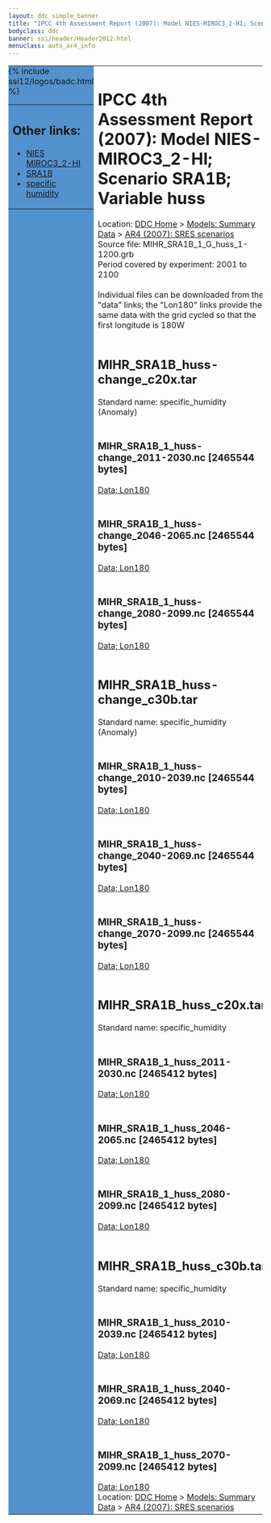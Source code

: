 ```yaml
---
layout: ddc_simple_banner
title: "IPCC 4th Assessment Report (2007): Model NIES-MIROC3_2-HI; Scenario SRA1B; Variable huss"
bodyclass: ddc
banner: ssi/header/Header2012.html
menuclass: auto_ar4_info
---
```



<table width="100%" border="0" cellspacing="0" cellpadding="0" style="border-collapse: collapse;">
<tr style="margin:0;padding:0;border:0;">
<td style="margin:0;padding:0;border:0;height:1pt;width:150pt;background:#5492CD;" valign="top" >

<div id="lh-col2" class="auto_ar4_info">
<table class="menumain" bgcolor="#5492CD" cellspacing="0" width="100%" border="0">
<tr><td>
<h2> Other links:</h2>
<ul>
<li><a href="/auto/ar4/model-NIES-MIROC3_2-HI.html">NIES<br/>MIROC3_2-HI</a></li>
<li><a href="/auto/ar4/scenario-SRA1B.html">SRA1B</a></li>
<li><a href="/auto/ar4/var-specific_humidity.html">specific humidity</a></li>
</ul>
</td></tr>
{% include ssi12/logos/badc.html %}
</table>
</div>
</td>
<td><h1>IPCC 4th Assessment Report (2007): Model NIES-MIROC3_2-HI; Scenario SRA1B; Variable huss</h1>

<!-- Breadcrumb1 -->
<div id="breadcrumb1" align="left">
Location: <a href="/index.html">DDC Home</a> > <a href="/sim/gcm_clim/">Models: Summary Data</a>
> <a href="/sim/gcm_clim/SRES_AR4/index.html">AR4 (2007): SRES scenarios</a>
</div>
<!-- End of Breadcrumb1 -->Source file: MIHR_SRA1B_1_G_huss_1-1200.grb
<br/>
Period covered by experiment: 2001 to 2100<br/>
<br/>Individual files can be downloaded from the "data" links; the "Lon180" links provide the same data
         with the grid cycled so that the first longitude is 180W<br/>
<br/><h2>MIHR_SRA1B_huss-change_c20x.tar</h2>
Standard name: specific_humidity (Anomaly)<br>
<br/><h3>MIHR_SRA1B_1_huss-change_2011-2030.nc [2465544 bytes]</h3>
<a href="http://apps.ipcc-data.org/cgi-bin/downl/ar4_nc/huss/MIHR_SRA1B_1_huss-change_2011-2030.nc">Data; </a><a href="http://apps.ipcc-data.org/cgi-bin/downl/ar4_nc/huss/MIHR_SRA1B_1_huss-change_2011-2030.cyto180.nc"> Lon180</a><br/>
<br/><h3>MIHR_SRA1B_1_huss-change_2046-2065.nc [2465544 bytes]</h3>
<a href="http://apps.ipcc-data.org/cgi-bin/downl/ar4_nc/huss/MIHR_SRA1B_1_huss-change_2046-2065.nc">Data; </a><a href="http://apps.ipcc-data.org/cgi-bin/downl/ar4_nc/huss/MIHR_SRA1B_1_huss-change_2046-2065.cyto180.nc"> Lon180</a><br/>
<br/><h3>MIHR_SRA1B_1_huss-change_2080-2099.nc [2465544 bytes]</h3>
<a href="http://apps.ipcc-data.org/cgi-bin/downl/ar4_nc/huss/MIHR_SRA1B_1_huss-change_2080-2099.nc">Data; </a><a href="http://apps.ipcc-data.org/cgi-bin/downl/ar4_nc/huss/MIHR_SRA1B_1_huss-change_2080-2099.cyto180.nc"> Lon180</a><br/>
<br/><h2>MIHR_SRA1B_huss-change_c30b.tar</h2>
Standard name: specific_humidity (Anomaly)<br>
<br/><h3>MIHR_SRA1B_1_huss-change_2010-2039.nc [2465544 bytes]</h3>
<a href="http://apps.ipcc-data.org/cgi-bin/downl/ar4_nc/huss/MIHR_SRA1B_1_huss-change_2010-2039.nc">Data; </a><a href="http://apps.ipcc-data.org/cgi-bin/downl/ar4_nc/huss/MIHR_SRA1B_1_huss-change_2010-2039.cyto180.nc"> Lon180</a><br/>
<br/><h3>MIHR_SRA1B_1_huss-change_2040-2069.nc [2465544 bytes]</h3>
<a href="http://apps.ipcc-data.org/cgi-bin/downl/ar4_nc/huss/MIHR_SRA1B_1_huss-change_2040-2069.nc">Data; </a><a href="http://apps.ipcc-data.org/cgi-bin/downl/ar4_nc/huss/MIHR_SRA1B_1_huss-change_2040-2069.cyto180.nc"> Lon180</a><br/>
<br/><h3>MIHR_SRA1B_1_huss-change_2070-2099.nc [2465544 bytes]</h3>
<a href="http://apps.ipcc-data.org/cgi-bin/downl/ar4_nc/huss/MIHR_SRA1B_1_huss-change_2070-2099.nc">Data; </a><a href="http://apps.ipcc-data.org/cgi-bin/downl/ar4_nc/huss/MIHR_SRA1B_1_huss-change_2070-2099.cyto180.nc"> Lon180</a><br/>
<br/><h2>MIHR_SRA1B_huss_c20x.tar</h2>
Standard name: specific_humidity<br>
<br/><h3>MIHR_SRA1B_1_huss_2011-2030.nc [2465412 bytes]</h3>
<a href="http://apps.ipcc-data.org/cgi-bin/downl/ar4_nc/huss/MIHR_SRA1B_1_huss_2011-2030.nc">Data; </a><a href="http://apps.ipcc-data.org/cgi-bin/downl/ar4_nc/huss/MIHR_SRA1B_1_huss_2011-2030.cyto180.nc"> Lon180</a><br/>
<br/><h3>MIHR_SRA1B_1_huss_2046-2065.nc [2465412 bytes]</h3>
<a href="http://apps.ipcc-data.org/cgi-bin/downl/ar4_nc/huss/MIHR_SRA1B_1_huss_2046-2065.nc">Data; </a><a href="http://apps.ipcc-data.org/cgi-bin/downl/ar4_nc/huss/MIHR_SRA1B_1_huss_2046-2065.cyto180.nc"> Lon180</a><br/>
<br/><h3>MIHR_SRA1B_1_huss_2080-2099.nc [2465412 bytes]</h3>
<a href="http://apps.ipcc-data.org/cgi-bin/downl/ar4_nc/huss/MIHR_SRA1B_1_huss_2080-2099.nc">Data; </a><a href="http://apps.ipcc-data.org/cgi-bin/downl/ar4_nc/huss/MIHR_SRA1B_1_huss_2080-2099.cyto180.nc"> Lon180</a><br/>
<br/><h2>MIHR_SRA1B_huss_c30b.tar</h2>
Standard name: specific_humidity<br>
<br/><h3>MIHR_SRA1B_1_huss_2010-2039.nc [2465412 bytes]</h3>
<a href="http://apps.ipcc-data.org/cgi-bin/downl/ar4_nc/huss/MIHR_SRA1B_1_huss_2010-2039.nc">Data; </a><a href="http://apps.ipcc-data.org/cgi-bin/downl/ar4_nc/huss/MIHR_SRA1B_1_huss_2010-2039.cyto180.nc"> Lon180</a><br/>
<br/><h3>MIHR_SRA1B_1_huss_2040-2069.nc [2465412 bytes]</h3>
<a href="http://apps.ipcc-data.org/cgi-bin/downl/ar4_nc/huss/MIHR_SRA1B_1_huss_2040-2069.nc">Data; </a><a href="http://apps.ipcc-data.org/cgi-bin/downl/ar4_nc/huss/MIHR_SRA1B_1_huss_2040-2069.cyto180.nc"> Lon180</a><br/>
<br/><h3>MIHR_SRA1B_1_huss_2070-2099.nc [2465412 bytes]</h3>
<a href="http://apps.ipcc-data.org/cgi-bin/downl/ar4_nc/huss/MIHR_SRA1B_1_huss_2070-2099.nc">Data; </a><a href="http://apps.ipcc-data.org/cgi-bin/downl/ar4_nc/huss/MIHR_SRA1B_1_huss_2070-2099.cyto180.nc"> Lon180</a><br/>
<!-- Breadcrumb2 -->
<div id="breadcrumb2" align="left">
Location: <a href="/index.html">DDC Home</a> > <a href="/sim/gcm_clim/">Models: Summary Data</a>
> <a href="/sim/gcm_clim/SRES_AR4/index.html">AR4 (2007): SRES scenarios</a>
</div>
<!-- End of Breadcrumb2 --></td></tr></table>
